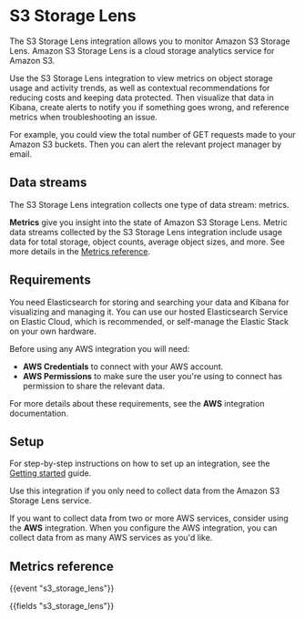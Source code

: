# S3 Storage Lens

The S3 Storage Lens integration allows you to monitor Amazon S3 Storage Lens. Amazon S3 Storage Lens is a cloud storage analytics service for Amazon S3. 

Use the S3 Storage Lens integration to view metrics on object storage usage and activity trends, as well as contextual recommendations for reducing costs and keeping data protected. Then visualize that data in Kibana, create alerts to notify you if something goes wrong, and reference metrics when troubleshooting an issue.

For example, you could view the total number of GET requests made to your Amazon S3 buckets. Then you can alert the relevant project manager by email.

## Data streams

The S3 Storage Lens integration collects one type of data stream: metrics.

**Metrics** give you insight into the state of Amazon S3 Storage Lens.
Metric data streams collected by the S3 Storage Lens integration include usage data for total storage, object counts, average object sizes, and more. See more details in the [Metrics reference](#metrics-reference).

<!-- etc. -->

<!-- Optional notes -->

## Requirements

You need Elasticsearch for storing and searching your data and Kibana for visualizing and managing it.
You can use our hosted Elasticsearch Service on Elastic Cloud, which is recommended, or self-manage the Elastic Stack on your own hardware.

<!-- Other requirements -->

 Before using any AWS integration you will need:

 * **AWS Credentials** to connect with your AWS account.
 * **AWS Permissions** to make sure the user you're using to connect has permission to share the relevant data.

 For more details about these requirements, see the **AWS** integration documentation.

## Setup

<!-- Any prerequisite instructions -->

For step-by-step instructions on how to set up an integration, see the
[Getting started](https://www.elastic.co/guide/en/welcome-to-elastic/current/getting-started-observability.html) guide.

<!-- Additional set up instructions -->

 Use this integration if you only need to collect data from the Amazon S3 Storage Lens service.

 If you want to collect data from two or more AWS services, consider using the **AWS** integration.
 When you configure the AWS integration, you can collect data from as many AWS services as you'd like.

## Metrics reference

{{event "s3_storage_lens"}}

{{fields "s3_storage_lens"}}